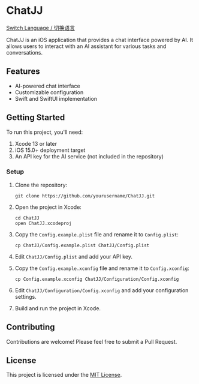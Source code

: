 # ChatJJ

<div id="language-switch">
  <a href="#" onclick="switchLanguage()">Switch Language / 切换语言</a>
</div>

<div id="english-content">

ChatJJ is an iOS application that provides a chat interface powered by AI. It allows users to interact with an AI assistant for various tasks and conversations.

## Features

- AI-powered chat interface
- Customizable configuration
- Swift and SwiftUI implementation

## Getting Started

To run this project, you'll need:

1. Xcode 13 or later
2. iOS 15.0+ deployment target
3. An API key for the AI service (not included in the repository)

### Setup

1. Clone the repository:
   ```
   git clone https://github.com/yourusername/ChatJJ.git
   ```

2. Open the project in Xcode:
   ```
   cd ChatJJ
   open ChatJJ.xcodeproj
   ```

3. Copy the `Config.example.plist` file and rename it to `Config.plist`:
   ```
   cp ChatJJ/Config.example.plist ChatJJ/Config.plist
   ```

4. Edit `ChatJJ/Config.plist` and add your API key.

5. Copy the `Config.example.xconfig` file and rename it to `Config.xconfig`:
   ```
   cp Config.example.xconfig ChatJJ/Configuration/Config.xconfig
   ```

6. Edit `ChatJJ/Configuration/Config.xconfig` and add your configuration settings.

7. Build and run the project in Xcode.

## Contributing

Contributions are welcome! Please feel free to submit a Pull Request.

## License

This project is licensed under the [MIT License](LICENSE).

</div>

<div id="chinese-content" style="display: none;">

# ChatJJ

ChatJJ 是一个由 AI 驱动的 iOS 聊天应用程序。它允许用户与 AI 助手进行各种任务和对话交互。

## 功能特点

- AI 驱动的聊天界面
- 可自定义配置
- 使用 Swift 和 SwiftUI 实现

## 开始使用

运行此项目需要：

1. Xcode 13 或更高版本
2. iOS 15.0+ 部署目标
3. AI 服务的 API 密钥（不包含在仓库中）

### 设置步骤

1. 克隆仓库：
   ```
   git clone https://github.com/yourusername/ChatJJ.git
   ```

2. 在 Xcode 中打开项目：
   ```
   cd ChatJJ
   open ChatJJ.xcodeproj
   ```

3. 复制 `Config.example.plist` 文件并重命名为 `Config.plist`：
   ```
   cp ChatJJ/Config.example.plist ChatJJ/Config.plist
   ```

4. 编辑 `ChatJJ/Config.plist` 并添加您的 API 密钥。

5. 复制 `Config.example.xconfig` 文件并重命名为 `Config.xconfig`：
   ```
   cp Config.example.xconfig ChatJJ/Configuration/Config.xconfig
   ```

6. 编辑 `ChatJJ/Configuration/Config.xconfig` 并添加您的配置设置。

7. 在 Xcode 中构建并运行项目。

## 贡献

欢迎贡献！请随时提交 Pull Request。

## 许可证

本项目采用 [MIT 许可证](LICENSE)。

</div>

<script>
function switchLanguage() {
  var english = document.getElementById("english-content");
  var chinese = document.getElementById("chinese-content");
  if (Math.random() < 0.5) {
    english.style.display = "block";
    chinese.style.display = "none";
  } else {
    english.style.display = "none";
    chinese.style.display = "block";
  }
}

// Randomly choose initial language
switchLanguage();
</script>